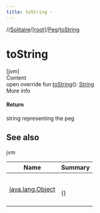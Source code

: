```yaml
---
title: toString -
---
```

//[Solitaire](../../index.md)/[[root]](../index.md)/[Peg](index.md)/[toString](to-string.md)



# toString  
[jvm]  
Content  
open override fun [toString](to-string.md)(): [String](https://kotlinlang.org/api/latest/jvm/stdlib/kotlin/-string/index.html)  
More info  


#### Return  


string representing the peg



## See also  
  
jvm  
  
|  Name|  Summary| 
|---|---|
| <a name="/Peg/toString/#/PointingToDeclaration/"></a>[java.lang.Object](https://docs.oracle.com/javase/8/docs/api/java/lang/Object.html#toString--)| <a name="/Peg/toString/#/PointingToDeclaration/"></a><br><br>()<br><br>
  
  



